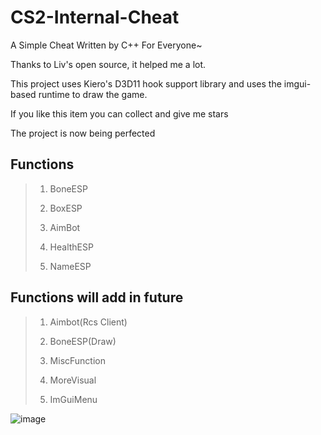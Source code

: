 # CS2-Internal-Cheat
A Simple Cheat Written by C++ For Everyone~

Thanks to Liv's open source, it helped me a lot.

This project uses Kiero's D3D11 hook support library and uses the imgui-based runtime to draw the game.

If you like this item you can collect and give me stars

The project is now being perfected

## Functions

> 1. BoneESP
>
> 2. BoxESP
>
> 3. AimBot
>
> 4. HealthESP
>
> 5. NameESP

## Functions will add in future

> 1. Aimbot(Rcs Client)
>
> 2. BoneESP(Draw)
>
> 3. MiscFunction
>
> 4. MoreVisual
>
> 5. ImGuiMenu

![image](https://github.com/MitilcC/CS2-Internal-Cheat/blob/main/2.png)
